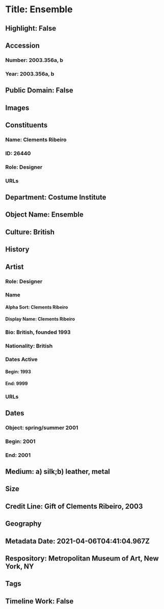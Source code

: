 # Title: Ensemble
## Highlight: False
## Accession
### Number: 2003.356a, b
### Year: 2003.356a, b
## Public Domain: False
## Images
## Constituents
### Name: Clements Ribeiro
### ID: 26440
### Role: Designer
### URLs
## Department: Costume Institute
## Object Name: Ensemble
## Culture: British
## History
## Artist
### Role: Designer
### Name
#### Alpha Sort: Clements Ribeiro
#### Display Name: Clements Ribeiro
### Bio: British, founded 1993
### Nationality: British
### Dates Active
#### Begin: 1993
#### End: 9999
### URLs
## Dates
### Object: spring/summer 2001
### Begin: 2001
### End: 2001
## Medium: a) silk;b) leather, metal
## Size
## Credit Line: Gift of Clements Ribeiro, 2003
## Geography
## Metadata Date: 2021-04-06T04:41:04.967Z
## Respository: Metropolitan Museum of Art, New York, NY
## Tags
## Timeline Work: False